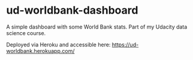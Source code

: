 # ud-worldbank-dashboard
A simple dashboard with some World Bank stats. Part of my Udacity data science course.

Deployed via Heroku and accessible here: https://ud-worldbank.herokuapp.com/
